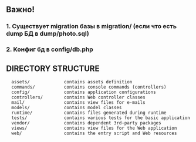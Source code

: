 
Важно!
-------------------
### 1. Существует migration базы в migration/ (если что есть dump БД в dump/photo.sql)
### 2. Конфиг бд в config/db.php

DIRECTORY STRUCTURE
-------------------

      assets/             contains assets definition
      commands/           contains console commands (controllers)
      config/             contains application configurations
      controllers/        contains Web controller classes
      mail/               contains view files for e-mails
      models/             contains model classes
      runtime/            contains files generated during runtime
      tests/              contains various tests for the basic application
      vendor/             contains dependent 3rd-party packages
      views/              contains view files for the Web application
      web/                contains the entry script and Web resources
